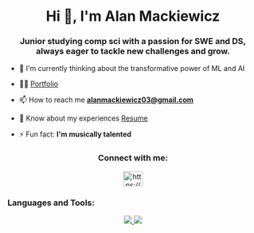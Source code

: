 <h1 align="center">Hi 👋, I'm Alan Mackiewicz</h1>
<h3 align="center">Junior studying comp sci with a passion for SWE and DS, always eager to tackle new challenges and grow.</h3>

- :thought_balloon: I'm currently thinking about the transformative power of ML and AI

- 👨‍💻 [Portfolio](https://alan-mackiewicz-portfolio.vercel.app/)

- 📫 How to reach me **alanmackiewicz03@gmail.com**

- 📄 Know about my experiences [Resume](https://docs.google.com/document/d/1o4IF-19ELwZT0NGBHRuzhI4HS64M-r9L/edit)

- ⚡ Fun fact: **I'm musically talented**

<h3 align="center">Connect with me:</h3>
<p align="center">
<a href="https://linkedin.com/in/https://www.linkedin.com/in/alan-mackiewicz-39a715234/" target="blank"><img align="center" src="https://raw.githubusercontent.com/rahuldkjain/github-profile-readme-generator/master/src/images/icons/Social/linked-in-alt.svg" alt="https://www.linkedin.com/in/alan-mackiewicz-39a715234/" height="30" width="40" /></a>
</p>

<h3 align="left">Languages and Tools:</h3>
<p align="center">
  <a href="https://skillicons.dev">
    <img src="https://skillicons.dev/icons?i=git,cpp,c,docker,react,vim,css,figma,html,js,java,mongodb,mysql,nodejs,expressjs" />
    <img src="https://skillicons.dev/icons?i=postman,py,threejs,vercel,vite" />
  </a>
</p>
